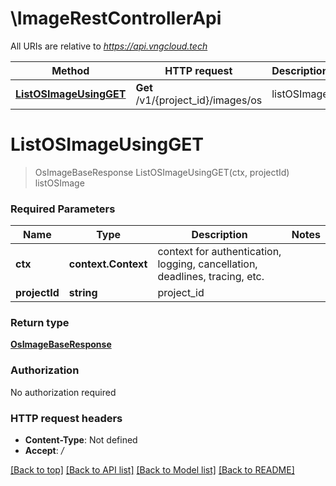# \ImageRestControllerApi

All URIs are relative to *https://api.vngcloud.tech*

Method | HTTP request | Description
------------- | ------------- | -------------
[**ListOSImageUsingGET**](ImageRestControllerApi.md#ListOSImageUsingGET) | **Get** /v1/{project_id}/images/os | listOSImage


# **ListOSImageUsingGET**
> OsImageBaseResponse ListOSImageUsingGET(ctx, projectId)
listOSImage

### Required Parameters

Name | Type | Description  | Notes
------------- | ------------- | ------------- | -------------
 **ctx** | **context.Context** | context for authentication, logging, cancellation, deadlines, tracing, etc.
  **projectId** | **string**| project_id | 

### Return type

[**OsImageBaseResponse**](OSImageBaseResponse.md)

### Authorization

No authorization required

### HTTP request headers

 - **Content-Type**: Not defined
 - **Accept**: */*

[[Back to top]](#) [[Back to API list]](../README.md#documentation-for-api-endpoints) [[Back to Model list]](../README.md#documentation-for-models) [[Back to README]](../README.md)


